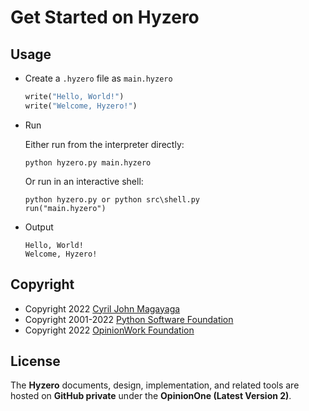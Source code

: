# Get Started on Hyzero

## Usage

* Create a `.hyzero` file as `main.hyzero`

  ```rust
  write("Hello, World!")
  write("Welcome, Hyzero!")
  ```

* Run

  Either run from the interpreter directly:

  ```
  python hyzero.py main.hyzero
  ```

  Or run in an interactive shell:

  ```
  python hyzero.py or python src\shell.py
  run("main.hyzero")
  ```
* Output

  ```
  Hello, World!
  Welcome, Hyzero!
  ```
Copyright
-----
* Copyright 2022 [Cyril John Magayaga](https://github.com/magayaga)
* Copyright 2001-2022 [Python Software Foundation](https://www.python.org/psf/)
* Copyright 2022 [OpinionWork Foundation](https://github.com/OpinionWork)

License
-----
The **Hyzero** documents, design, implementation, and related tools are hosted on **GitHub private** under the **OpinionOne (Latest Version 2)**.